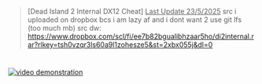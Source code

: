 > [Dead Island 2 Internal DX12 Cheat]
> <ins>Last Update 23/5/2025</ins>
> src i uploaded on dropbox bcs i am lazy af and i dont want 2 use git lfs (too much mb)
src dw: https://www.dropbox.com/scl/fi/ee7b82bgualibhzaar5ho/di2internal.rar?rlkey=tsh0vzqr3ls60a9l1zohesze5&st=2xbx055j&dl=0
#
[![video demonstration](https://img.youtube.com/vi/ID_YOUTUBE/maxresdefault.jpg)](https://www.youtube.com/watch?v=NvZEMY8QXhQ) 

